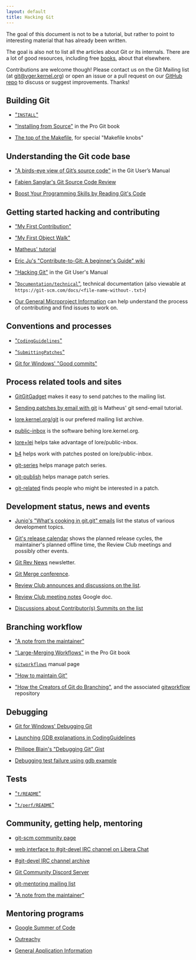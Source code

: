 ```yaml
---
layout: default
title: Hacking Git
---
```


The goal of this document is not to be a tutorial, but rather to
point to interesting material that has already been written.

The goal is also not to list all the articles about Git or its
internals. There are a lot of good resources, including free
[books](http://git-scm.com/book/en/v2/), about that elsewhere.

Contributions are welcome though! Please contact us on the Git Mailing
list (at [git@vger.kernel.org](mailto:git@vger.kernel.org)) or open an
issue or a pull request on our
[GitHub repo](https://github.com/git/git.github.io/) to discuss or
suggest improvements. Thanks!

## Building Git

* ["`INSTALL`"](https://github.com/git/git/blob/master/INSTALL)

* ["Installing from Source"](https://git-scm.com/book/en/v2/Getting-Started-Installing-Git#_installing_from_source) in the Pro Git book

* [The top of the Makefile](https://github.com/git/git/blob/master/Makefile), for special "Makefile knobs"

## Understanding the Git code base

* ["A birds-eye view of Git’s source code"](https://git-scm.com/docs/user-manual#birdview-on-the-source-code) in the Git User’s Manual

* [Fabien Sanglar's Git Source Code Review](https://fabiensanglard.net/git_code_review/architecture.php)

* [Boost Your Programming Skills by Reading Git's Code](https://www.freecodecamp.org/news/boost-programming-skills-read-git-code/)

## Getting started hacking and contributing

* ["My First Contribution"](https://git-scm.com/docs/MyFirstContribution)

* ["My First Object Walk"](https://github.com/git/git/blob/master/Documentation/MyFirstObjectWalk.txt)

* [Matheus' tutorial](https://matheustavares.gitlab.io/posts/first-steps-contributing-to-git)

* [Eric Ju's "Contribute-to-Git: A beginner's Guide" wiki](https://gitlab.com/gitlab-org/git/-/wikis/Contribute-to-Git:-A-beginner's-Guide)

* ["Hacking Git"](https://git-scm.com/docs/user-manual#hacking-git) in the Git User's Manual

* ["`Documentation/technical`"](https://github.com/git/git/tree/master/Documentation/technical), technical documentation (also viewable at `https://git-scm.com/docs/<file-name-without-.txt>`)

* [Our General Microproject Information](https://git.github.io/General-Microproject-Information/) can help understand the process of contributing and find issues to work on.

## Conventions and processes

* ["`CodingGuidelines`"](https://github.com/git/git/blob/master/Documentation/CodingGuidelines)

* ["`SubmittingPatches`"](https://git-scm.com/docs/SubmittingPatches/)

* [Git for Windows' "Good commits"](https://github.com/git-for-windows/git/wiki/Good-commits)

## Process related tools and sites

* [GitGitGadget](https://gitgitgadget.github.io/) makes it easy to send patches to the mailing list.

* [Sending patches by email with git](https://flusp.ime.usp.br/git/sending-patches-by-email-with-git/) is Matheus' git send-email tutorial.

* [lore.kernel.org/git](https://lore.kernel.org/git/) is our prefered mailing list archive.

* [public-inbox](https://public-inbox.org/README.html) is the software behing lore.kernel.org.

* [lore+lei](https://people.kernel.org/monsieuricon/lore-lei-part-1-getting-started) helps take advantage of lore/public-inbox.

* [b4](https://people.kernel.org/monsieuricon/introducing-b4-and-patch-attestation) helps work with patches posted on lore/public-inbox.

* [git-series](https://github.com/git-series/git-series) helps manage patch series.

* [git-publish](https://github.com/stefanha/git-publish) helps manage patch series.

* [git-related](https://github.com/felipec/git-related) finds people who might be interested in a patch.

## Development status, news and events

* [Junio's "What's cooking in git.git" emails](https://lore.kernel.org/git/?q=s%3A%22What%27s+cooking+in+git.git%22) list the status of various development topics.

* [Git's release calendar](https://tinyurl.com/gitCal) shows the planned release cycles, the maintainer's planned offline time, the Review Club meetings and possibly other events.

* [Git Rev News](https://git.github.io/rev_news/archive/) newsletter.

* [Git Merge conference](https://git-merge.com/).

* [Review Club announces and discussions on the list](https://lore.kernel.org/git/?q=s%3A%22Review+Club%22).

* [Review Club meeting notes](https://docs.google.com/document/d/14L8BAumGTpsXpjDY8VzZ4rRtpAjuGrFSRqn3stCuS_w) Google doc.

* [Discussions about Contributor(s) Summits on the list](https://lore.kernel.org/git/?q=s%3AContributor*+Summit)

## Branching workflow

* ["A note from the maintainer"](https://github.com/git/git/blob/todo/MaintNotes)

* ["Large-Merging Workflows"](https://git-scm.com/book/en/v2/Distributed-Git-Maintaining-a-Project#_large_merging_workflows) in the Pro Git book

* [`gitworkflows`](https://git-scm.com/docs/gitworkflows) manual page

* ["How to maintain Git"](https://github.com/git/git/blob/master/Documentation/howto/maintain-git.txt)

* ["How the Creators of Git do Branching"](https://hackernoon.com/how-the-creators-of-git-do-branches-e6fcc57270fb), and the associated [gitworkflow](https://github.com/rocketraman/gitworkflow) repository

## Debugging

* [Git for Windows' Debugging Git](https://github.com/git-for-windows/git/wiki/Debugging-Git)

* [Launching GDB explanations in CodingGuidelines](https://github.com/git/git/blob/v2.27.0/Documentation/CodingGuidelines#L441-L445)

* [Philippe Blain's "Debugging Git" Gist](https://gist.github.com/phil-blain/17c67740bd26e66f4851fe0c07230ea4)

* [Debugging test failure using gdb example](https://public-inbox.org/git/CAP8UFD3Bd4Af1XZ00VyuHnQs=MFrdUufKeePO1tyedWoReRjwQ@mail.gmail.com/)

## Tests

* ["`t/README`"](https://github.com/git/git/blob/master/t/README)

* ["`t/perf/README`"](https://github.com/git/git/blob/master/t/perf/README)

## Community, getting help, mentoring

* [git-scm community page](https://git-scm.com/community)

* [web interface to #git-devel IRC channel on Libera Chat](https://web.libera.chat/#git-devel)

* [#git-devel IRC channel archive](https://colabti.org/irclogger/irclogger_logs/git-devel)

* [Git Community Discord Server](https://discord.gg/NKY7fFue)

* [git-mentoring mailing list](https://groups.google.com/forum/#!forum/git-mentoring)

* ["A note from the maintainer"](https://github.com/git/git/blob/todo/MaintNotes)

## Mentoring programs

* [Google Summer of Code](https://summerofcode.withgoogle.com/)

* [Outreachy](https://www.outreachy.org/)

* [General Application Information](https://git.github.io/General-Application-Information/)
